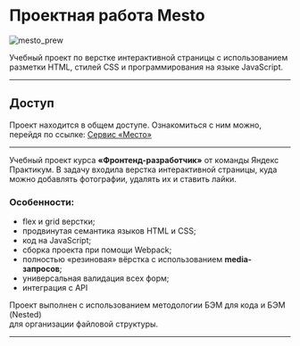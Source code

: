 # Проектная работа Mesto

![mesto_prew](https://github.com/agkondakov91/mesto-project-ff/assets/134331485/6afff868-5716-452d-9cc6-9cfa64bfb3d8)

Учебный проект по верстке интерактивной страницы с использованием разметки HTML,
стилей CSS и программирования на языке JavaScript.

---

## Доступ

Проект находится в общем доступе. Ознакомиться с ним можно, перейдя по ссылке:
[Сервис «Место»](https://agkondakov91.github.io/mesto-project-ff/)

---

Учебный проект курса **«Фронтенд-разработчик»** от команды Яндекс Практикум.
В задачу входила верстка интерактивной страницы, куда можно добавлять фотографии, удалять их и ставить лайки.

### Особенности:

* flex и grid верстки;
* продвинутая семантика языков HTML и CSS;
* код на JavaScript;
* сборка проекта при помощи Webpack;
* полностью «резиновая» вёрстка с использованием **media-запросов**;
* универсальная валидация всех форм;
* интеграция с API

Проект выполнен с использованием методологии БЭМ для кода и БЭМ (Nested)  
для организации файловой структуры.

---
